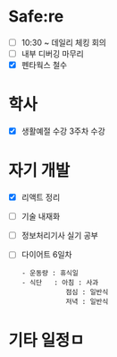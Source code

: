 # Safe:re

- [ ] 10:30 ~ 데일리 체킹 회의
- [ ] 내부 디버깅 마무리 
- [x] 펜타웍스 철수

# 학사

- [x] 생활예절 수강 3주차 수강

# 자기 개발

- [x] 리액트 정리
- [ ] 기술 내재화
- [ ] 정보처리기사 실기 공부
- [ ] 다이어트 6일차
 
      - 운동량 : 휴식일  
      - 식단   : 아침 : 사과 
                 점심 : 일반식
                 저녁 : 일반식
# 기타 일정ㅁ
